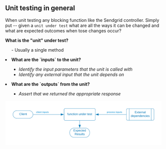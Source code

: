 ## Unit testing in general

When unit testing any blocking function like the Sendgrid controller.   Simply put -- given a `unit under test` what are all the ways it can be changed and what are expected outcomes when tose changes occur?



<p/><strong>What is the "unit" under test?</strong>
<div style="padding-left: 20px">
- Usually a single method
</div>

<p/><li><strong>What are the `inputs` to the unit?</strong></li>

<div style="padding-left: 20px">
<ul>
<li><em>Identify the input parameters that the unit is called with</em></li>
<li><em>Identify any external input that the unit depends on</em></li></ul>
</div>

<p/><li><strong>What are the `outputs` from the unit?</strong></li>
<div style="padding-left: 20px">
<ul>
<li><em>Assert that we returned the appropriate response</em></li>
</ul>
</div>



![](../../../.gitbook/assets/sendgrid-personal-page-6-1-.png)